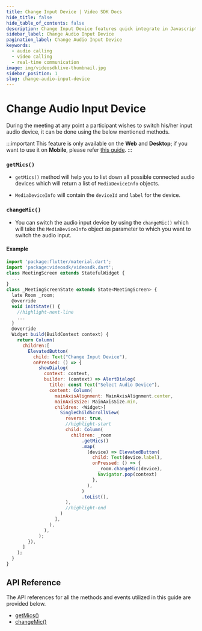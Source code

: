```yaml
---
title: Change Input Device | Video SDK Docs
hide_title: false
hide_table_of_contents: false
description: Change Input Device features quick integrate in Javascript, React JS, Android, IOS, React Native, Flutter with Video SDK to add live video & audio conferencing to your applications.
sidebar_label: Change Audio Input Device
pagination_label: Change Audio Input Device
keywords:
  - audio calling
  - video calling
  - real-time communication
image: img/videosdklive-thumbnail.jpg
sidebar_position: 1
slug: change-audio-input-device
---
```


# Change Audio Input Device

During the meeting at any point a participant wishes to switch his/her input audio device, it can be done using the below mentioned methods.

:::important
This feature is only available on the **Web** and **Desktop**; if you want to use it on **Mobile**, please refer [this guide](./change-audio-output-device.md).
:::

### `getMics()`

- `getMics()` method will help you to list down all possible connected audio devices which will return a list of `MediaDeviceInfo` objects.

- `MediaDeviceInfo` will contain the `deviceId` and `label` for the device.

### `changeMic()`

- You can switch the audio input device by using the `changeMic()` which will take the `MediaDeviceInfo` object as parameter to which you want to switch the audio input.

#### Example

```js
import 'package:flutter/material.dart';
import 'package:videosdk/videosdk.dart';
class MeetingScreen extends StatefulWidget {
  ...
}
class _MeetingScreenState extends State<MeetingScreen> {
  late Room _room;
  @override
  void initState() {
    //highlight-next-line
    ...
  }
  @override
  Widget build(BuildContext context) {
    return Column(
      children:[
        ElevatedButton(
          child: Text("Change Input Device"),
          onPressed: () => {
            showDialog(
              context: context,
              builder: (context) => AlertDialog(
                title: const Text("Select Audio Device"),
                content: Column(
                  mainAxisAlignment: MainAxisAlignment.center,
                  mainAxisSize: MainAxisSize.min,
                  children: <Widget>[
                    SingleChildScrollView(
                      reverse: true,
                      //highlight-start
                      child: Column(
                        children: _room
                            .getMics()
                            .map(
                              (device) => ElevatedButton(
                                child: Text(device.label),
                                onPressed: () => {
                                  _room.changeMic(device),
                                  Navigator.pop(context)
                                },
                              ),
                            )
                            .toList(),
                      ),
                      //highlight-end
                    )
                  ],
                ),
              ),
            );
        }),
      ]
    );
  }
}
```

## API Reference

The API references for all the methods and events utilized in this guide are provided below.

- [getMics()](/flutter/api/sdk-reference/room-class/methods#getmics)
- [changeMic()](/flutter/api/sdk-reference/room-class/methods#changemic)